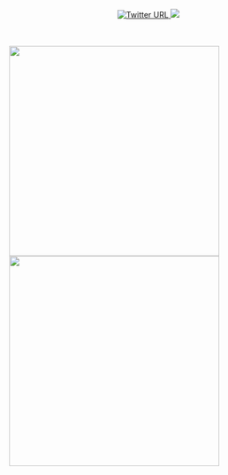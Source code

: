 
<p align="center">
  <a href="https://twitter.com/D1rkMtr"><img alt="Twitter URL" src="https://img.shields.io/twitter/url?color=00ff00&label=D1rkMtr&logo=Twitter&logoColor=00ff00&style=for-the-badge&url=https://twitter.com/D1rkMtr">
  <a href="https://github.com/TheD1rkMtr"><img src="https://img.shields.io/github/followers/TheD1rkMtr?color=%2300ff00&logoColor=00ff00&logo=github&style=for-the-badge"></a>
</p>
<br /><br />

<img src="https://github-readme-stats.vercel.app/api?username=TheD1rkMtr&show_icons=true&theme=green" width="380">
<img src="https://github-readme-stats.vercel.app/api/top-langs/?username=TheD1rkMtr&layout=compact&theme=green" width="380">
